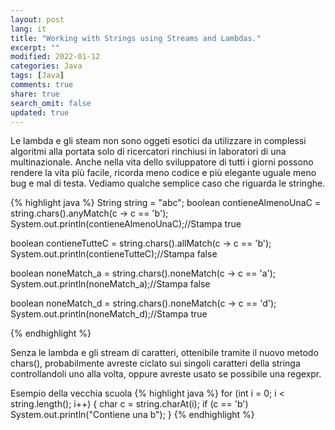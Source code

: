 ```yaml
---
layout: post
lang: it
title: "Working with Strings using Streams and Lambdas."
excerpt: ""
modified: 2022-01-12
categories: Java
tags: [Java]
comments: true
share: true
search_omit: false
updated: true
---
```


Le lambda e gli steam non sono oggeti esotici da utilizzare in complessi algoritmi alla portata solo di ricercatori rinchiusi in laboratori di una multinazionale.
Anche nella vita dello sviluppatore di tutti i giorni possono rendere la vita più facile, ricorda meno codice e più elegante uguale meno bug e mal di testa.
Vediamo qualche semplice caso che riguarda le stringhe.

{% highlight java %}
String string = "abc";
boolean contieneAlmenoUnaC = string.chars().anyMatch(c -> c == 'b');
System.out.println(contieneAlmenoUnaC);//Stampa true

boolean contieneTutteC = string.chars().allMatch(c -> c == 'b');
System.out.println(contieneTutteC);//Stampa false

boolean noneMatch_a = string.chars().noneMatch(c -> c == 'a');
System.out.println(noneMatch_a);//Stampa false

boolean noneMatch_d = string.chars().noneMatch(c -> c == 'd');
System.out.println(noneMatch_d);//Stampa true

{% endhighlight %}

Senza le lambda e gli stream di caratteri, ottenibile tramite il nuovo metodo chars(),
probabilmente avreste ciclato sui singoli caratteri della stringa controllandoli uno alla volta,
oppure avreste usato se possibile una regexpr.

Esempio della vecchia scuola 
{% highlight java %}
for (int i = 0; i < string.length(); i++) {
    char c = string.charAt(i);
    if (c == 'b') System.out.println("Contiene una b");
}
{% endhighlight %}